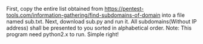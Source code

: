 First, copy the entire list obtained from https://pentest-tools.com/information-gathering/find-subdomains-of-domain into a file named sub.txt.
Next, download sub.py and run it.
All subdomains(Without IP address) shall be presented to you sorted in alphabetical order.
Note: This program need python2.x to run.
Simple right!
